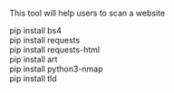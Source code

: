 <p class="has-line-data" data-line-start="0" data-line-end="1">This tool will help users to scan a website</p>
<p class="has-line-data" data-line-start="2" data-line-end="8">pip install bs4<br>
pip install requests<br>
pip install requests-html<br>
pip install art<br>
pip install python3-nmap<br>
pip install tld</p>
